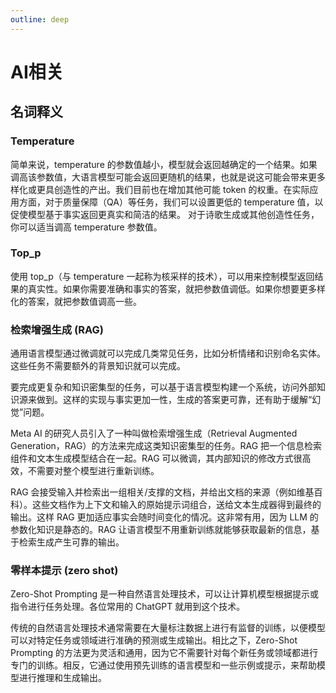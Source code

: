 ```yaml
---
outline: deep
---
```


# AI相关

## 名词释义

### Temperature
简单来说，temperature 的参数值越小，模型就会返回越确定的一个结果。如果调高该参数值，大语言模型可能会返回更随机的结果，也就是说这可能会带来更多样化或更具创造性的产出。我们目前也在增加其他可能 token 的权重。在实际应用方面，对于质量保障（QA）等任务，我们可以设置更低的 temperature 值，以促使模型基于事实返回更真实和简洁的结果。 对于诗歌生成或其他创造性任务，你可以适当调高 temperature 参数值。

### Top_p
使用 top_p（与 temperature 一起称为核采样的技术），可以用来控制模型返回结果的真实性。如果你需要准确和事实的答案，就把参数值调低。如果你想要更多样化的答案，就把参数值调高一些。

### 检索增强生成 (RAG)
通用语言模型通过微调就可以完成几类常见任务，比如分析情绪和识别命名实体。这些任务不需要额外的背景知识就可以完成。

要完成更复杂和知识密集型的任务，可以基于语言模型构建一个系统，访问外部知识源来做到。这样的实现与事实更加一性，生成的答案更可靠，还有助于缓解“幻觉”问题。

Meta AI 的研究人员引入了一种叫做检索增强生成（Retrieval Augmented Generation，RAG）的方法来完成这类知识密集型的任务。RAG 把一个信息检索组件和文本生成模型结合在一起。RAG 可以微调，其内部知识的修改方式很高效，不需要对整个模型进行重新训练。

RAG 会接受输入并检索出一组相关/支撑的文档，并给出文档的来源（例如维基百科）。这些文档作为上下文和输入的原始提示词组合，送给文本生成器得到最终的输出。这样 RAG 更加适应事实会随时间变化的情况。这非常有用，因为 LLM 的参数化知识是静态的。RAG 让语言模型不用重新训练就能够获取最新的信息，基于检索生成产生可靠的输出。

### 零样本提示 (zero shot)
Zero-Shot Prompting 是一种自然语言处理技术，可以让计算机模型根据提示或指令进行任务处理。各位常用的 ChatGPT 就用到这个技术。

传统的自然语言处理技术通常需要在大量标注数据上进行有监督的训练，以便模型可以对特定任务或领域进行准确的预测或生成输出。相比之下，Zero-Shot Prompting 的方法更为灵活和通用，因为它不需要针对每个新任务或领域都进行专门的训练。相反，它通过使用预先训练的语言模型和一些示例或提示，来帮助模型进行推理和生成输出。
